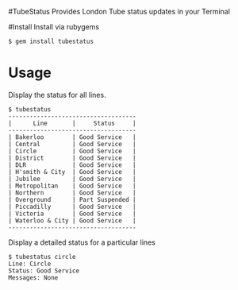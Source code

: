 #TubeStatus
Provides London Tube status updates in your Terminal

#Install
Install via rubygems
```
$ gem install tubestatus
```

# Usage
Display the status for all lines.
```
$ tubestatus
------------------------------------
|      Line       |     Status     |
------------------------------------
| Bakerloo        | Good Service   |
| Central         | Good Service   |
| Circle          | Good Service   |
| District        | Good Service   |
| DLR             | Good Service   |
| H'smith & City  | Good Service   |
| Jubilee         | Good Service   |
| Metropolitan    | Good Service   |
| Northern        | Good Service   |
| Overground      | Part Suspended |
| Piccadilly      | Good Service   |
| Victoria        | Good Service   |
| Waterloo & City | Good Service   |
------------------------------------
```

Display a detailed status for a particular lines
```
$ tubestatus circle
Line: Circle
Status: Good Service
Messages: None

```

